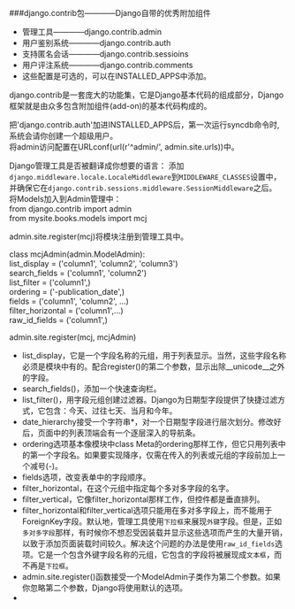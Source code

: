 ###django.contrib包————Django自带的优秀附加组件
- 管理工具————django.contrib.admin
- 用户鉴别系统————django.contrib.auth
- 支持匿名会话————django.contrib.sessioins
- 用户评注系统————django.contrib.comments
- 这些配置是可选的，可以在INSTALLED_APPS中添加。

django.contrib是一套庞大的功能集，它是Django基本代码的组成部分，Django框架就是由众多包含附加组件(add-on)的基本代码构成的。


把'django.contrib.auth'加进INSTALLED_APPS后，第一次运行syncdb命令时, 系统会请你创建一个超级用户。  
将admin访问配置在URLconf(url(r'^admin/', admin.site.urls))中。  

Django管理工具是否被翻译成你想要的语言：
添加`django.middleware.locale.LocaleMiddleware`到`MIDDLEWARE_CLASSES`设置中，并确保它在`django.contrib.sessions.middleware.SessionMiddleware`之后。  
将Models加入到Admin管理中：  
from django.contrib import admin  
from mysite.books.models import mcj  

admin.site.register(mcj)将模块注册到管理工具中。  

class mcjAdmin(admin.ModelAdmin):  
    list_display = ('column1', 'column2', 'column3')  
    search_fields = ('column1', 'column2')  
    list_filter = ('column1',)  
    ordering = ('-publication_date',)  
    fields = ('column1', 'column2', ...)  
    filter_horizontal = ('column1',...)  
    raw_id_fields = ('column1',)  

admin.site.register(mcj, mcjAdmin)  

- list_display，它是一个字段名称的元组，用于列表显示。当然，这些字段名称必须是模块中有的。配合register()的第二个参数，显示出除__unicode__之外的字段。
- search_fields()，添加一个快速查询栏。
- list_filter()，用字段元组创建过滤器。Django为日期型字段提供了快捷过滤方式，它包含：今天、过往七天、当月和今年。
- date_hierarchy接受一个字符串*，对一个日期型字段进行层次划分。修改好后，页面中的列表顶端会有一个逐层深入的导航条。
- ordering选项基本像模块中class Meta的ordering那样工作，但它只用列表中的第一个字段名。如果要实现降序，仅需在传入的列表或元组的字段前加上一个减号(-)。
- fields选项，改变表单中的字段顺序。  
- filter_horizontal，在这个元组中指定每个多对多字段的名字。
- filter_vertical，它像filter_horizontal那样工作，但控件都是垂直排列。
- filter_horizontal和filter_vertical选项只能用在多对多字段上，而不能用于ForeignKey字段。默认地，管理工具使用`下拉框`来展现`外键`字段。但是，正如`多对多字段`那样，有时候你不想忍受因装载并显示这些选项而产生的大量开销，以致于添加页面装载时间较久。解决这个问题的办法是使用`raw_id_fields`选项。它是一个包含外键字段名称的元组，它包含的字段将被展现成`文本框`，而不再是`下拉框`。
- admin.site.register()函数接受一个ModelAdmin子类作为第二个参数。如果你忽略第二个参数，Django将使用默认的选项。
-   